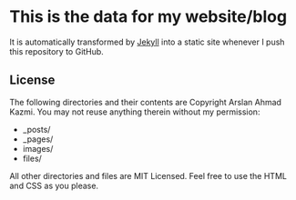 # This is the data for my website/blog

It is automatically transformed by [Jekyll](http://github.com/mojombo/jekyll)
into a static site whenever I push this repository to GitHub.

## License

The following directories and their contents are Copyright Arslan Ahmad Kazmi.
You may not reuse anything therein without my permission:

* \_posts/
* \_pages/
* images/
* files/

All other directories and files are MIT Licensed. Feel free to use the HTML and
CSS as you please.
